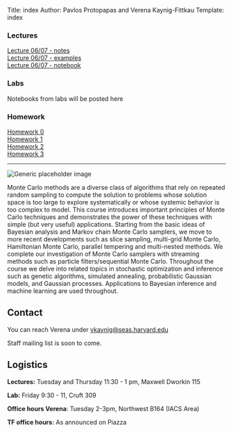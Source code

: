 Title: index
Author: Pavlos Protopapas and Verena Kaynig-Fittkau
Template: index


<div class="row">
    <div class="col-lg-4">
    <h3>Lectures</h3>
	<a href="https://github.com/AM207/2015/blob/master/Lectures/Lecture06_07_Bayesian_Formalism_Part_2_and_MCMC_Notes.pdf?raw=true"> Lecture 06/07 - notes </a>
	<br>
	<a href="http://nbviewer.ipython.org/github/AM207/2015/blob/master/Lectures/Lecture06_07_Bayesian_Formalism_Part_2_and_MCMC_Slides.ipynb"> Lecture 06/07 - examples </a>
	<br>
	<a href="http://nbviewer.ipython.org/github/AM207/2015/blob/master/Lectures/Lecture06_07_Bayesian_Formalism_Part_2_and_MCMC.ipynb"> Lecture 06/07 - notebook </a>
	</div><!-- /.col-lg-4 -->
    <div class="col-lg-4">
      <h3>Labs</h3>
      <p class="text-info">Notebooks from labs will be posted here</p>
    </div><!-- /.col-lg-4 -->
    <div class="col-lg-4">
      <h3>Homework</h3>
      <a href="http://nbviewer.ipython.org/github/AM207/2015/blob/master/Homework/HW0.ipynb"> Homework 0 </a>
	  <br>
      <a href="http://nbviewer.ipython.org/github/AM207/2015/blob/master/Homework/HW1.ipynb"> Homework 1 </a>
	  <br>
      <a href="http://nbviewer.ipython.org/github/AM207/2015/blob/master/Homework/HW2.ipynb"> Homework 2 </a>
	  <br>
      <a href="http://nbviewer.ipython.org/github/AM207/2015/blob/master/Homework/HW3.ipynb"> Homework 3 </a>
    </div><!-- /.col-lg-4 -->
</div>
<hr/>
<div class="row">
    <div class="col-lg-4">
      <img class="img-responsive" src="images/mcmc-3d.gif" alt="Generic placeholder image">
    </div>
    <div class="col-lg-8">
     <p> Monte Carlo methods are a diverse class of algorithms that rely on repeated random sampling to compute the solution to problems whose solution space is too large to explore systematically or whose systemic behavior is too complex to model. This course introduces important principles of Monte Carlo techniques and demonstrates the power of these techniques with simple (but very useful) applications. Starting from the basic ideas of Bayesian analysis and Markov chain Monte Carlo samplers, we move to more recent developments such as slice sampling, multi-grid Monte Carlo, Hamiltonian Monte Carlo, parallel tempering and multi-nested methods. We complete our investigation of Monte Carlo samplers with streaming methods such as particle filters/sequential Monte Carlo. Throughout the course we delve into related topics in stochastic optimization and inference such as genetic algorithms, simulated annealing, probabilistic Gaussian models, and Gaussian processes. Applications to Bayesian inference and machine learning are used throughout.</p>
    </div>
</div>

## Contact
You can reach Verena under vkaynig@seas.harvard.edu

Staff mailing list is soon to come. 

## Logistics

**Lectures:** Tuesday and Thursday 11:30 - 1 pm, Maxwell Dworkin 115

**Lab:** Friday 9:30 - 11, Cruft 309

**Office hours Verena**: Tuesday 2-3pm, Northwest B164 (IACS Area)

**TF office hours:** As announced on Piazza

